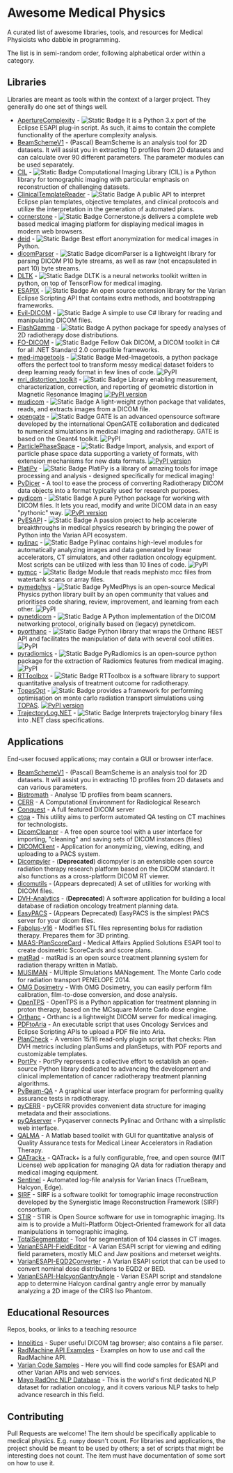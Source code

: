 # Awesome Medical Physics

A curated list of awesome libraries, tools, and resources for Medical Physicists
who dabble in programming.

The list is in semi-random order, following alphabetical order within a category.

## Libraries

Libraries are meant as tools within the context of a larger 
project. They generally do one set of things well. 

* [ApertureComplexity](https://github.com/victorgabr/ApertureComplexity) - ![Static Badge](https://img.shields.io/badge/Python-stuff?style=flat&logo=python&color=lime) It is a Python 3.x port of the Eclipse ESAPI plug-in script. As such, it aims to contain the complete functionality of the aperture complexity analysis.
* [BeamSchemeV1](https://github.com/alanphys/BeamSchemeV1) - (Pascal) BeamScheme is an analysis tool for 2D datasets. It will assist you in extracting 1D profiles from 2D datasets and can calculate over 90 different parameters. The parameter modules can be used separately. 
* [CIL](https://github.com/TomographicImaging/CIL) - ![Static Badge](https://img.shields.io/badge/Python-stuff?style=flat&logo=python&color=lime) Computational Imaging Library (CIL) is a Python library for tomographic imaging with particular emphasis on reconstruction of challenging datasets.
* [ClinicalTemplateReader](https://github.com/WUSTL-ClinicalDev/ClinicalTemplateReader) - ![Static Badge](https://img.shields.io/badge/C%23-stuff?style=flat&logo=c%23&color=blue) A public API to interpret Eclipse plan templates, objective templates, and clinical protocols and utilize the interpretation in the generation of automated plans.
* [cornerstone](https://github.com/cornerstonejs/cornerstone) - ![Static Badge](https://img.shields.io/badge/JS-stuff?style=flat&logo=javascript&color=darkorange) Cornerstone.js delivers a complete web based medical imaging platform for displaying medical images in modern web browsers. 
* [deid](https://github.com/pydicom/deid) - ![Static Badge](https://img.shields.io/badge/Python-stuff?style=flat&logo=python&color=lime) Best effort anonymization for medical images in Python.
* [dicomParser](https://github.com/cornerstonejs/dicomParser) - ![Static Badge](https://img.shields.io/badge/JS-stuff?style=flat&logo=javascript&color=darkorange) dicomParser is a lightweight library for parsing DICOM P10 byte streams, as well as raw (not encapsulated in part 10) byte streams.
* [DLTK](https://github.com/DLTK/DLTK) - ![Static Badge](https://img.shields.io/badge/Python-stuff?style=flat&logo=python&color=lime) DLTK is a neural networks toolkit written in python, on top of TensorFlow for medical imaging.
* [ESAPIX](https://github.com/rexcardan/ESAPIX) - ![Static Badge](https://img.shields.io/badge/C%23-stuff?style=flat&logo=c%23&color=blue) An open source extension library for the Varian Eclipse Scripting API that contains extra methods, and bootstrapping frameworks.
* [Evil-DICOM](https://github.com/rexcardan/Evil-DICOM) - ![Static Badge](https://img.shields.io/badge/C%23-stuff?style=flat&logo=c%23&color=blue) A simple to use C# library for reading and manipulating DICOM files.
* [FlashGamma](https://github.com/samuelpeet/flashgamma) - ![Static Badge](https://img.shields.io/badge/Python-stuff?style=flat&logo=python&color=lime) A python package for speedy analyses of 2D radiotherapy dose distributions.
* [FO-DICOM](https://github.com/fo-dicom/fo-dicom) - ![Static Badge](https://img.shields.io/badge/C%23-stuff?style=flat&logo=c%23&color=blue) Fellow Oak DICOM, a DICOM toolkit in C# for all .NET Standard 2.0 compatible frameworks.
* [med-imagetools](https://github.com/bhklab/med-imagetools) - ![Static Badge](https://img.shields.io/badge/Python-stuff?style=flat&logo=python&color=lime) Med-Imagetools, a python package offers the perfect tool to transform messy medical dataset folders to deep learning ready format in few lines of code. ![PyPI](https://img.shields.io/pypi/v/med-imagetools)
* [mri_distortion_toolkit](https://github.com/Image-X-Institute/mri_distortion_toolkit) - ![Static Badge](https://img.shields.io/badge/Python-stuff?style=flat&logo=python&color=lime) Library enabling measurement, characterization, correction, and reporting of geometric distortion in Magnetic Resonance Imaging [![PyPI version](https://badge.fury.io/py/mri_distortion_toolkit.svg)](https://badge.fury.io/py/mri_distortion_toolkit)
* [mudicom](https://github.com/neurosnap/mudicom) - ![Static Badge](https://img.shields.io/badge/Python-stuff?style=flat&logo=python&color=lime) A light-weight python package that validates, reads, and extracts images from a DICOM file.
* [opengate](https://github.com/OpenGATE/opengate) - ![Static Badge](https://img.shields.io/badge/Python-stuff?style=flat&logo=python&color=lime) GATE is an advanced opensource software developed by the international OpenGATE collaboration and dedicated to numerical simulations in medical imaging and radiotherapy. GATE is based on the Geant4 toolkit. ![PyPI](https://img.shields.io/pypi/v/opengate)
* [ParticlePhaseSpace](https://github.com/bwheelz36/ParticlePhaseSpace) - ![Static Badge](https://img.shields.io/badge/Python-stuff?style=flat&logo=python&color=lime) Import, analysis, and export of particle phase space data supporting a variety of formats, with extension mechanisms for new data formats. [![PyPI version](https://badge.fury.io/py/ParticlePhaseSpace.svg)](https://badge.fury.io/py/ParticlePhaseSpace)
* [PlatiPy](https://github.com/pyplati/platipy) - ![Static Badge](https://img.shields.io/badge/Python-stuff?style=flat&logo=python&color=lime) PlatiPy is a library of amazing tools for image processing and analysis - designed specifically for medical imaging!
* [PyDicer](https://github.com/AustralianCancerDataNetwork/pydicer) - A tool to ease the process of converting Radiotherapy DICOM data objects into a format typically used for research purposes.
* [pydicom](https://github.com/pydicom/pydicom) - ![Static Badge](https://img.shields.io/badge/Python-stuff?style=flat&logo=python&color=lime) A pure Python package for working with DICOM files. It lets you read, modify and write DICOM data in an easy "pythonic" way. [![PyPI version](https://badge.fury.io/py/pydicom.svg)](https://badge.fury.io/py/pydicom)
* [PyESAPI](https://github.com/VarianAPIs/PyESAPI) - ![Static Badge](https://img.shields.io/badge/Python-stuff?style=flat&logo=python&color=lime) A passion project to help accelerate breakthroughs in medical physics research by bringing the power of Python into the Varian API ecosystem.
* [pylinac](https://github.com/jrkerns/pylinac) - ![Static Badge](https://img.shields.io/badge/Python-stuff?style=flat&logo=python&color=lime) Pylinac contains high-level modules for automatically analyzing images and data generated by linear accelerators, CT simulators, and other radiation oncology equipment. Most scripts can be utilized with less than 10 lines of code. ![PyPI](https://img.shields.io/pypi/v/pylinac)
* [pymcc](https://github.com/tbezo/pymcc) - ![Static Badge](https://img.shields.io/badge/Python-stuff?style=flat&logo=python&color=lime) Module that reads mephisto mcc files from watertank scans or array files.
* [pymedphys](https://github.com/pymedphys/pymedphys) - ![Static Badge](https://img.shields.io/badge/Python-stuff?style=flat&logo=python&color=lime) PyMedPhys is an open-source Medical Physics python library built by an open community that values and prioritises code sharing, review, improvement, and learning from each other. ![PyPI](https://img.shields.io/pypi/v/pymedphys)
* [pynetdicom](https://github.com/pydicom/pynetdicom) - ![Static Badge](https://img.shields.io/badge/Python-stuff?style=flat&logo=python&color=lime) A Python implementation of the DICOM networking protocol, originally based on (legacy) pynetdicom.
* [pyorthanc](https://github.com/gacou54/pyorthanc) - ![Static Badge](https://img.shields.io/badge/Python-stuff?style=flat&logo=python&color=lime) Python library that wraps the Orthanc REST API and facilitates the manipulation of data with several cool utilities. ![PyPI](https://img.shields.io/pypi/v/pyorthanc)
* [pyradiomics](https://github.com/AIM-Harvard/pyradiomics) - ![Static Badge](https://img.shields.io/badge/Python-stuff?style=flat&logo=python&color=lime) PyRadiomics is an open-source python package for the extraction of Radiomics features from medical imaging. ![PyPI](https://img.shields.io/pypi/v/pyradiomics)
* [RTToolbox](https://github.com/MIC-DKFZ/RTTB) - ![Static Badge](https://img.shields.io/badge/C%2B%2B-stuff?style=flat&logo=c%2B%2B&color=green) RTToolbox is a software library to support quantitative analysis of treatment outcome for radiotherapy.
* [TopasOpt](https://github.com/Image-X-Institute/TopasOpt) - ![Static Badge](https://img.shields.io/badge/Python-stuff?style=flat&logo=python&color=lime) provides a framework for performing optimisation on monte carlo radiation transport simulations using [TOPAS](https://www.google.com/search?channel=fs&client=ubuntu&q=topas+MC). [![PyPI version](https://badge.fury.io/py/TopasOpt.svg)](https://badge.fury.io/py/TopasOpt)
* [TrajectoryLog.NET](https://github.com/WUSTL-ClinicalDev/TrajectoryLog.NET) - ![Static Badge](https://img.shields.io/badge/C%23-stuff?style=flat&logo=c%23&color=blue) Interprets trajectorylog binary files into .NET class specifications.

## Applications

  End-user focused applications; may contain a GUI or browser interface.

* [BeamSchemeV1](https://github.com/alanphys/BeamSchemeV1) - (Pascal) BeamScheme is an analysis tool for 2D datasets. It will assist you in extracting 1D profiles from 2D datasets and can various parameters.
* [Bistromath](https://bistromath.kegge13.nl/index.php?i=download.php) - Analyse 1D profiles from beam scanners.
* [CERR](https://github.com/cerr/CERR) - A Computational Environment for Radiological Research
* [Conquest](https://github.com/marcelvanherk/Conquest-DICOM-Server) - A full featured DICOM server
* [ctqa](https://github.com/Brikwerk/ctqa) - This utility aims to perform automated QA testing on CT machines for technologists.
* [DicomCleaner](http://www.dclunie.com/pixelmed/software/webstart/DicomCleanerUsage.html) - A free open source tool with a user interface for importing, "cleaning" and saving sets of DICOM instances (files)
* [DICOMClient](https://github.com/irrer/DICOMClient) - Application for anonymizing, viewing, editing, and uploading to a PACS system.
* [Dicompyler](https://github.com/bastula/dicompyler) - (**Deprecated**) dicompyler is an extensible open source radiation therapy research platform based on the DICOM standard. It also functions as a cross-platform DICOM RT viewer.
* [dicomutils](https://github.com/raysearchlabs/dicomutils) - (Appears deprecated) A set of utilities for working with DICOM files.
* [DVH-Analytics](https://github.com/cutright/DVH-Analytics) - (**Deprecated**) A software application for building a local database of radiation oncology treatment planning data.
* [EasyPACS](https://github.com/mehmetsen80/EasyPACS) - (Appears Deprecated) EasyPACS is the simplest PACS server for your dicom files.
* [Fabolus-v16](https://github.com/nsmela/Fabolus-v16) - Modifies STL files representing bolus for radiation therapy. Prepares them for 3D printing. 
* [MAAS-PlanScoreCard](https://github.com/Varian-MedicalAffairsAppliedSolutions/MAAS-PlanScoreCard) - Medical Affairs Applied Solutions ESAPI tool to create dosimetric ScoreCards and score plans.
* [matRad](https://github.com/e0404/matRad) - matRad is an open source treatment planning system for radiation therapy written in Matlab.
* [MUSIMAN](https://github.com/marcelinohermida/MUSIMAN) - MUltiple SImulations MANagement. The Monte Carlo code for radiation transport PENELOPE 2014.
* [OMG Dosimetry](https://github.com/jfcabana/omg_dosimetry) - With OMG Dosimetry, you can easily perform film calibration, film-to-dose conversion, and dose analysis.
* [OpenTPS](https://gitlab.com/openmcsquare/opentps) - OpenTPS is a Python application for treatment planning in proton therapy, based on the MCsquare Monte Carlo dose engine.
* [Orthanc](https://github.com/jodogne/Orthanc) - Orthanc is a lightweight DICOM server for medical imaging.
* [PDFtoAria](https://github.com/LDClark/PDFtoAria) - An executable script that uses Oncology Services and Eclipse Scripting APIs to upload a PDF file into Aria.
* [PlanCheck](https://github.com/LDClark/PlanCheck) - A version 15/16 read-only plugin script that checks: Plan DVH metrics including planSums and planSetups, with PDF reports and customizable templates.
* [PortPy](https://github.com/PortPy-Project/PortPy) - PortPy represents a collective effort to establish an open-source Python library dedicated to advancing the development and clinical implementation of cancer radiotherapy treatment planning algorithms.
* [PyBeam-QA](https://github.com/Quantico-Bullet/PyBeam-QA) - A graphical user interface program for performing quality assurance tests in radiotherapy.
* [pyCERR](https://github.com/cerr/pyCERR) - pyCERR provides convenient data structure for imaging metadata and their associations.
* [pyQAserver](https://github.com/brjdenis/pyqaserver) - Pyqaserver connects Pylinac and Orthanc with a simplistic web interface.
* [QALMA](https://github.com/mrmushfiq/qalma) - A Matlab based toolkit with GUI for quantitative analysis of Quality Assurance tests for Medical Linear Accelerators in Radiation Therapy.
* [QATrack+](https://github.com/qatrackplus/qatrackplus) - QATrack+ is a fully configurable, free, and open source (MIT License) web application for managing QA data for radiation therapy and medical imaging equipment.
* [Sentinel](https://github.com/IsoAnalytica/Sentinel-Public) - Automated log-file analysis for Varian linacs (TrueBeam, Halcyon, Edge).
* [SIRF](https://github.com/SyneRBI/SIRF) - SIRF is a software toolkit for tomographic image reconstruction developed by the Synergistic Image Reconstruction Framework (SIRF) consortium.
* [STIR](https://github.com/UCL/STIR) - STIR is Open Source software for use in tomographic imaging. Its aim is to provide a Multi-Platform Object-Oriented framework for all data manipulations in tomographic imaging.
* [TotalSegmentator](https://github.com/wasserth/TotalSegmentator) - Tool for segmentation of 104 classes in CT images.
* [VarianESAPI-FieldEditor](https://github.com/brjdenis/VarianESAPI-FieldEditor) - A Varian ESAPI script for viewing and editing field parameters, mostly MLC and Jaw positions and meterset weights.
* [VarianESAPI-EQD2Converter](https://github.com/brjdenis/VarianESAPI-EQD2Converter) - A Varian ESAPI script that can be used to convert nominal dose distributions to EQD2 or BED.
* [VarianESAPI-HalcyonGantryAngle](https://github.com/brjdenis/VarianESAPI-HalcyonGantryAngle) - Varian ESAPI script and standalone app to determine Halcyon cardinal gantry angle error by manually analyzing a 2D image of the CIRS Iso Phantom.

## Educational Resources

Repos, books, or links to a teaching resource

* [Innolitics](https://dicom.innolitics.com/ciods) - Super useful DICOM tag browser; also contains a file parser.
* [RadMachine API Examples](https://github.com/Radformation/radmachine-api-examples) - Examples on how to use and call the RadMachine API.
* [Varian Code Samples](https://github.com/VarianAPIs/Varian-Code-Samples) - Here you will find code samples for ESAPI and other Varian APIs and web services.
* [Mayo RadOnc NLP Database](https://github.com/Mayo-Clinic-RadOnc-Foundation-Models/Radiation-Oncology-NLP-Database) - This is the world's first dedicated NLP dataset for radiation oncology, and it covers various NLP tasks to help advance research in this field.

## Contributing

Pull Requests are welcome! The item should be 
specifically applicable to medical physics. E.g. `numpy` doesn't count.
For libraries and applications, the project should be meant to be used by others;
a set of scripts that might be interesting does not count.
The item must have documentation of some sort on how to use it.
